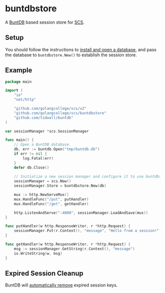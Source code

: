 # buntdbstore

A [BuntDB](https://github.com/tidwall/buntdb) based session store for [SCS](https://github.com/golangcollege/scs).

## Setup

You should follow the instructions to [install and open a database](https://github.com/tidwall/buntdb#installing), and pass the database to `buntdbstore.New()` to establish the session store.

## Example

```go
package main

import (
	"io"
	"net/http"

	"github.com/golangcollege/scs/v2"
	"github.com/golangcollege/scs/buntdbstore"
	"github.com/tidwall/buntdb"
)

var sessionManager *scs.SessionManager

func main() {
	// Open a BuntDB database.
	db, err := buntdb.Open("tmp/buntdb.db")
	if err != nil {
		log.Fatal(err)
	}
	defer db.Close()
	
	// Initialize a new session manager and configure it to use buntdbstore as the session store.
	sessionManager = scs.New()
	sessionManager.Store = buntdbstore.New(db)

	mux := http.NewServeMux()
	mux.HandleFunc("/put", putHandler)
	mux.HandleFunc("/get", getHandler)

	http.ListenAndServe(":4000", sessionManager.LoadAndSave(mux))
}

func putHandler(w http.ResponseWriter, r *http.Request) {
	sessionManager.Put(r.Context(), "message", "Hello from a session!")
}

func getHandler(w http.ResponseWriter, r *http.Request) {
	msg := sessionManager.GetString(r.Context(), "message")
	io.WriteString(w, msg)
}
```

## Expired Session Cleanup

BuntDB will [automatically remove](https://github.com/tidwall/buntdb#data-expiration) expired session keys.
